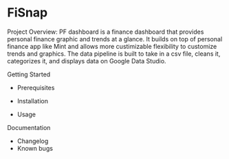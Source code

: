 # FiSnap
Project Overview:
PF dashboard is a finance dashboard that provides personal finance graphic and trends at a glance. It builds on top of personal finance app like Mint and allows more custimizable flexibility to customize trends and graphics.
The data pipeline is built to take in a csv file, cleans it, categorizes it, and displays data on Google Data Studio.

Getting Started

  - Prerequisites

  - Installation

  - Usage

Documentation
  - Changelog
  - Known bugs





